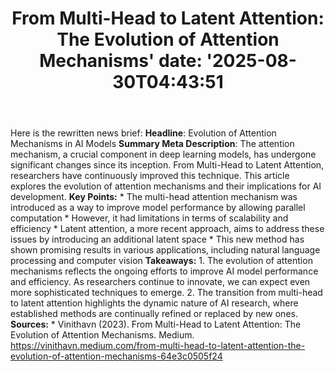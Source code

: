 ﻿---
title: "From Multi-Head to Latent Attention: The Evolution of Attention Mechanisms'
date: '2025-08-30T04:43:51"
category: "Markets"
summary: ""
slug: "from multihead to latent attention the evolution of attentio"
source_urls:
  - "https://vinithavn.medium.com/from-multi-head-to-latent-attention-the-evolution-of-attention-mechanisms-64e3c0505f24"
seo:
  title: "From Multi-Head to Latent Attention: The Evolution of Attention Mechanisms | Hash n Hedge'
  description: '"
  keywords: ["news", "markets", "brief"]
---
Here is the rewritten news brief:  **Headline**: Evolution of Attention Mechanisms in AI Models **Summary Meta Description**: The attention mechanism, a crucial component in deep learning models, has undergone significant changes since its inception. From Multi-Head to Latent Attention, researchers have continuously improved this technique. This article explores the evolution of attention mechanisms and their implications for AI development. **Key Points:** * The multi-head attention mechanism was introduced as a way to improve model performance by allowing parallel computation * However, it had limitations in terms of scalability and efficiency * Latent attention, a more recent approach, aims to address these issues by introducing an additional latent space * This new method has shown promising results in various applications, including natural language processing and computer vision **Takeaways:** 1. The evolution of attention mechanisms reflects the ongoing efforts to improve AI model performance and efficiency. As researchers continue to innovate, we can expect even more sophisticated techniques to emerge. 2. The transition from multi-head to latent attention highlights the dynamic nature of AI research, where established methods are continually refined or replaced by new ones.  **Sources:** * Vinithavn (2023). From Multi-Head to Latent Attention: The Evolution of Attention Mechanisms. Medium. https://vinithavn.medium.com/from-multi-head-to-latent-attention-the-evolution-of-attention-mechanisms-64e3c0505f24 
